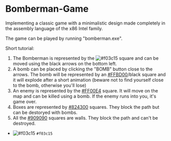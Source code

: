 # Bomberman-Game
Implementing a classic game with a minimalistic design made completely in the assembly language of the x86 Intel family.

The game can be played by running "bomberman.exe".

Short tutorial:

1. The Bomberman is represented by the ![#f03c15](red) square and can be moved using the black arrows on the bottom left.
2. A bomb can be placed by clicking the "BOMB" button close to the arrows. The bomb will be represented by an [#FFBD00](orange)/black square
and it will explode after a short animation (beware not to find yourself close to the bomb, otherwise you'll lose)
3. An enemy is represented by the [#FF00E4](pink) square. It will move on the map and can be killed using a bomb.
If the enemy runs into you, it's game over.
4. Boxes are represented by [#824300](brown) squares. They block the path but can be destoryed with bombs.
5. All the [#909090](grey) squares are walls. They block the path and can't be destroyed.
- ![#f03c15](https://via.placeholder.com/15/f03c15/000000?text=+) `#f03c15`
